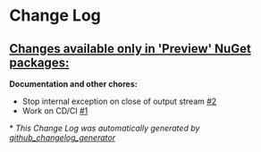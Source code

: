 # Change Log

## [**Changes available only in 'Preview' NuGet packages:**](https://github.com/nanoframework/lib-nanoFramework.System.Net.Http/tree/HEAD)

**Documentation and other chores:**

- Stop internal exception on close of output stream [\#2](https://github.com/nanoframework/lib-nanoFramework.System.Net.Http/pull/2)
- Work on CD/CI [\#1](https://github.com/nanoframework/lib-nanoFramework.System.Net.Http/pull/1)



\* *This Change Log was automatically generated by [github_changelog_generator](https://github.com/skywinder/Github-Changelog-Generator)*